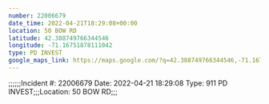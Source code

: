 ```yaml
---
number: 22006679
date_time: 2022-04-21T18:29:08+00:00
location: 50 BOW RD
latitude: 42.388749766344546
longitude: -71.16751878111042
type: PD INVEST
google_maps_link: https://maps.google.com/?q=42.388749766344546,-71.16751878111042
---
```


;;;;;;Incident #: 22006679  Date: 2022-04-21 18:29:08   Type: 911 PD INVEST;;;Location: 50 BOW RD;;;
